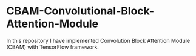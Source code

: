 # CBAM-Convolutional-Block-Attention-Module
In this repository I have implemented Convolution Block Attention Module (CBAM) with TensorFlow framework.
